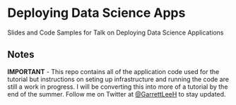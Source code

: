 # Deploying Data Science Apps
Slides and Code Samples for Talk on Deploying Data Science Applications

## Notes

**IMPORTANT** - This repo contains all of the application code used for the tutorial but instructions on seting up infrastructure and running the code are still a work in progress. I will be converting this into more of a tutorial by the end of the summer. Follow me on Twitter at [@GarrettLeeH](https://twitter.com/GarrettLeeH) to stay updated.


